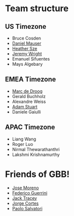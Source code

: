 # Team structure

## US Timezone

- Bruce Cosden
- [Daniel Mauser](https://github.com/dmauser)
- [Heather Sze](https://github.com/hsze)
- [Jeremy Wright](https://github.com/jwrightazure)
- Emanuel Sifuentes
- Mays Algebary

## EMEA Timezone

- [Marc de Droog](https://github.com/mddazure)
- Gerald Buchholz
- Alexandre Weiss
- [Adam Stuart](https://github.com/adstuart)
- Daniele Gaiulli

## APAC Timezone

- Liang Wang
- Roger Luo
- Nirmal Thewarathanthri
- Lakshmi Krishnamurthy

# Friends of GBB!

- [Jose Moreno](https://github.com/erjosito)
- [Federico Guerrini](https://github.com/fguerri)
- [Jack Tracey](https://github.com/jtracey93)
- [Jorge Cortes](https://github.com/jocortems)
- [Paolo Salvatori](https://github.com/paolosalvatori)

